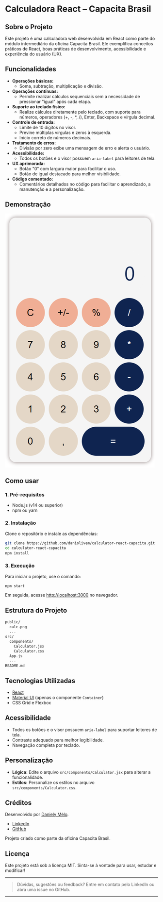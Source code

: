 
# Calculadora React – Capacita Brasil

## Sobre o Projeto

Este projeto é uma calculadora web desenvolvida em React como parte do módulo intermediário da oficina Capacita Brasil. Ele exemplifica conceitos práticos de React, boas práticas de desenvolvimento, acessibilidade e experiência do usuário (UX).

## Funcionalidades

- **Operações básicas:**
  - Soma, subtração, multiplicação e divisão.
- **Operações contínuas:**
  - Permite realizar cálculos sequenciais sem a necessidade de pressionar "igual" após cada etapa.
- **Suporte ao teclado físico:**
  - Realize cálculos diretamente pelo teclado, com suporte para números, operadores (+, -, *, /), Enter, Backspace e vírgula decimal.
- **Controle de entrada:**
  - Limite de 10 dígitos no visor.
  - Previne múltiplas vírgulas e zeros à esquerda.
  - Início correto de números decimais.
- **Tratamento de erros:**
  - Divisão por zero exibe uma mensagem de erro e alerta o usuário.
- **Acessibilidade:**
  - Todos os botões e o visor possuem `aria-label` para leitores de tela.
- **UX aprimorada:**
  - Botão "0" com largura maior para facilitar o uso.
  - Botão de igual destacado para melhor visibilidade.
- **Código comentado:**
  - Comentários detalhados no código para facilitar o aprendizado, a manutenção e a personalização.

## Demonstração

![Demonstração da calculadora](public/calc.png)

## Como usar

### 1. Pré-requisitos

- Node.js (v14 ou superior)
- npm ou yarn

### 2. Instalação

Clone o repositório e instale as dependências:

```bash
git clone https://github.com/daniolivem/calculator-react-capacita.git
cd calculator-react-capacita
npm install
```

### 3. Execução

Para iniciar o projeto, use o comando:

```bash
npm start
```

Em seguida, acesse [http://localhost:3000](http://localhost:3000) no navegador.

## Estrutura do Projeto

```
public/
  calc.png
  ...
src/
  components/
    Calculator.jsx
    Calculator.css
  App.js
  ...
README.md
```

## Tecnologias Utilizadas

- [React](https://reactjs.org/)
- [Material UI](https://mui.com/) (apenas o componente `Container`)
- CSS Grid e Flexbox

## Acessibilidade

- Todos os botões e o visor possuem `aria-label` para suportar leitores de tela.
- Contraste adequado para melhor legibilidade.
- Navegação completa por teclado.

## Personalização

- **Lógica:** Edite o arquivo `src/components/Calculator.jsx` para alterar a funcionalidade.
- **Estilos:** Personalize os estilos no arquivo `src/components/Calculator.css`.

## Créditos

Desenvolvido por [Daniely Mélo](https://www.linkedin.com/in/daniiom).

- [LinkedIn](https://www.linkedin.com/in/daniiom)
- [GitHub](https://github.com/daniolivem)

Projeto criado como parte da oficina Capacita Brasil.

## Licença

Este projeto está sob a licença MIT. Sinta-se à vontade para usar, estudar e modificar!

---

> Dúvidas, sugestões ou feedback? Entre em contato pelo LinkedIn ou abra uma issue no GitHub.

---
